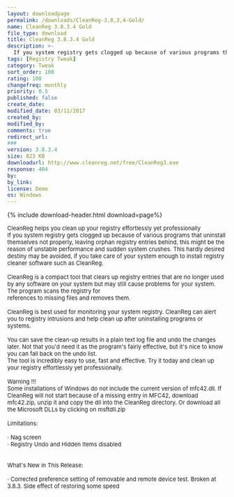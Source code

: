 ```yaml
---
layout: downloadpage
permalink: /downloads/CleanReg-3,8,3,4-Gold/
name: CleanReg 3.8.3.4 Gold
file_type: download
title: CleanReg 3.8.3.4 Gold
description: >-
  If you system registry gets clogged up because of various programs that uninstall themselves not properly, leaving orphan registry entries behind, this might be the reason of unstable performance and sudden system crushes. This hardly desired destiny
tags: [Registry Tweak]
category: Tweak
sort_order: 100
rating: 100
changefreq: monthly
priority: 0.5
published: false
create_date: 
modified_date: 03/11/2017
created_by: 
modified_by: 
comments: true
redirect_url: 
### 
version: 3.8.3.4
size: 823 KB
downloadurl: http://www.cleanreg.net/free/CleanReg3.exe
response: 404
by: 
by_link: 
license: Demo
os: Windows
---
```


{% include download-header.html download=page%}

<p style="fix-download-text !important">
<p><font size="2">CleanReg helps you clean up your registry effortlessly yet professionally <br />
If you system registry gets clogged up because of various programs that uninstall themselves not properly, leaving orphan registry entries behind, this might be the reason of unstable performance and sudden system crushes. This hardly desired destiny may be avoided, if you take care of your system enough to install registry cleaner software such as CleanReg. <br />
<br />
CleanReg is a compact tool that clears up registry entries that are no longer used by any software on your system but may still cause problems for your system. The program scans the registry for <br />
references to missing files and removes them. <br />
<br />
CleanReg is best used for monitoring your system registry. CleanReg can alert you to registry intrusions and help clean up after uninstalling programs or systems. <br />
<br />
You can save the clean-up results in a plain text log file and undo the changes later. Not that you'd need it as the program's fairly effective, but it's nice to know you can fall back on the undo list. <br />
The tool is incredibly easy to use, fast and effective. Try it today and clean up your registry effortlessly yet professionally. <br />
<br />
Warning !!! <br />
Some installations of Windows do not include the current version of mfc42.dll. If CleanReg will not start because of a missing entry in MFC42, download mfc42.zip, unzip it and copy the dll into the CleanReg directory. Or download all the Microsoft DLLs by clicking on msftdll.zip <br />
<br />
Limitations: <br />
<br />
· Nag screen <br />
· Registry Undo and Hidden Items disabled <br />
<br />
<br />
What's New in This Release: <br />
<br />
· Corrected preference setting of removable and remote device test. Broken at 3.8.3. Side effect of restoring some speed</font></p></p>
